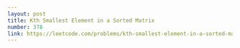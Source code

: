 ```yaml
---
layout: post
title: Kth Smallest Element in a Sorted Matrix
number: 378
link: https://leetcode.com/problems/kth-smallest-element-in-a-sorted-matrix
---
```

